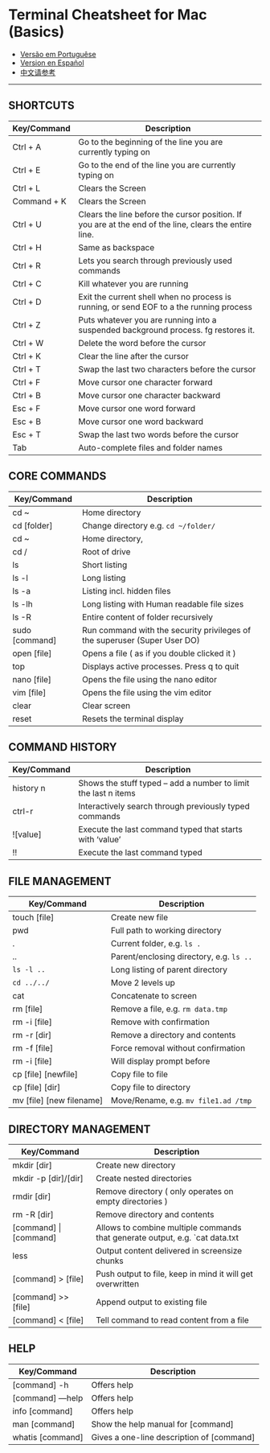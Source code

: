 # Terminal Cheatsheet for Mac (Basics)

- [Versão em Portuguêse](https://github.com/0nn0/terminal-mac-cheatsheet/portugues)
- [Version en Español](https://github.com/0nn0/terminal-mac-cheatsheet/espanol)
- [中文请参考](https://github.com/0nn0/terminal-mac-cheatsheet/中文请参考)

------------

## SHORTCUTS

| Key/Command | Description |
| ----------- | ----------- |
| Ctrl + A  | Go to the beginning of the line you are currently typing on |
| Ctrl + E  | Go to the end of the line you are currently typing on |
| Ctrl + L  | Clears the Screen |
| Command + K|Clears the Screen |
| Ctrl + U  | Clears the line before the cursor position. If you are at the end of the line, clears the entire line. |
| Ctrl + H  | Same as backspace |
| Ctrl + R  | Lets you search through previously used commands |
| Ctrl + C  | Kill whatever you are running |
| Ctrl + D  | Exit the current shell when no process is running, or send EOF to a the running process |
| Ctrl + Z  | Puts whatever you are running into a suspended background process. fg restores it. |
| Ctrl + W  | Delete the word before the cursor |
| Ctrl + K  | Clear the line after the cursor |
| Ctrl + T  | Swap the last two characters before the cursor |
| Ctrl + F  | Move cursor one character forward |
| Ctrl + B  | Move cursor one character backward |
| Esc + F | Move cursor one word forward |
| Esc + B | Move cursor one word backward |
| Esc + T | Swap the last two words before the cursor |
| Tab | Auto-complete files and folder names |

## CORE COMMANDS

| Key/Command | Description |
| ----------- | ----------- |
| cd ~ |  Home directory |
| cd [folder] | Change directory e.g. `cd ~/folder/` |
| cd ~  | Home directory, |
| cd /  | Root of drive |
| ls |Short listing |
| ls -l | Long listing |
| ls -a | Listing incl. hidden files |
| ls -lh| Long listing with Human readable file sizes |
| ls -R | Entire content of folder recursively |
| sudo [command] | Run command with the security privileges of the superuser (Super User DO) |
| open [file] | Opens a file ( as if you double clicked it ) |
| top | Displays active processes. Press q to quit |
| nano [file] | Opens the file using the nano editor |
| vim [file] | Opens the file using the vim editor |
| clear |  Clear screen |
| reset |  Resets the terminal display |

## COMMAND HISTORY

| Key/Command | Description |
| ----------- | ----------- |
| history n |  Shows the stuff typed – add a number to limit the last n items |
| ctrl-r  | Interactively search through previously typed commands |
| ![value] |  Execute the last command typed that starts with ‘value’ |
| !! |  Execute the last command typed |

## FILE MANAGEMENT

| Key/Command | Description |
| ----------- | ----------- |
| touch [file] |   Create new file |
| pwd | Full path to working directory |
| . |  Current folder, e.g. `ls .` |
| .. | Parent/enclosing directory, e.g. `ls ..` |
| `ls -l ..` | Long listing of parent directory |
| `cd ../../` | Move 2 levels up |
| cat | Concatenate to screen |
| rm [file] |  Remove a file, e.g. `rm data.tmp` |
| rm -i [file] | Remove with confirmation |
| rm -r [dir] | Remove a directory and contents |
| rm -f [file] | Force removal without confirmation |
| rm -i [file] |  Will display prompt before |
| cp [file] [newfile] | Copy file to file |
| cp [file] [dir] | Copy file to directory |
| mv [file] [new filename] |  Move/Rename, e.g. `mv file1.ad /tmp` |

## DIRECTORY MANAGEMENT

| Key/Command | Description |
| ----------- | ----------- |
| mkdir [dir] | Create new directory |
| mkdir -p [dir]/[dir] |  Create nested directories |
| rmdir [dir] | Remove directory ( only operates on empty directories ) |
| rm -R [dir] | Remove directory and contents |
| [command] \| [command] | Allows to combine multiple commands that generate output, e.g. `cat data.txt | pbcopy`  |
| less |  Output content delivered in screensize chunks |
| [command] > [file] |  Push output to file, keep in mind it will get overwritten |
| [command] >> [file] | Append output to existing file |
| [command] < [file] |  Tell command to read content from a file |

## HELP

| Key/Command | Description |
| ----------- | ----------- |
| [command] -h |  Offers help |
| [command] —help | Offers help |
| info [command] | Offers help |
| man [command] |  Show the help manual for [command] |
| whatis [command] | Gives a one-line description of [command] |

